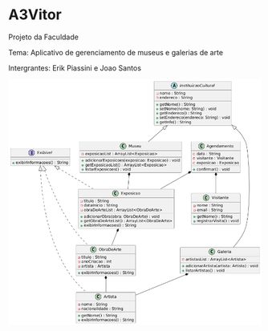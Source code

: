 # A3Vitor

Projeto da Faculdade

Tema: Aplicativo de gerenciamento de museus e galerias de arte

Intergrantes: Erik Piassini e Joao Santos

![img.png](img.png)